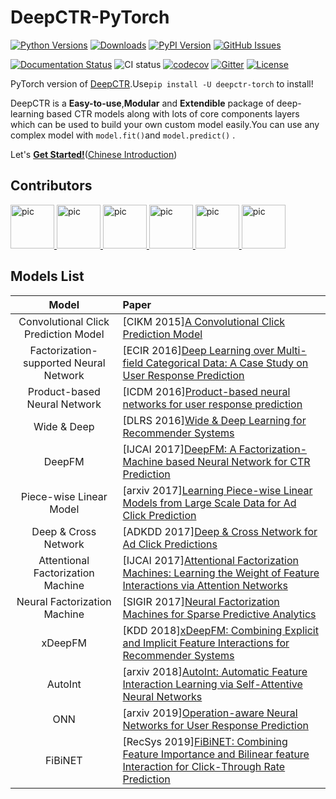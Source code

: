 # DeepCTR-PyTorch

[![Python Versions](https://img.shields.io/pypi/pyversions/deepctr-torch.svg)](https://pypi.org/project/deepctr-torch)
[![Downloads](https://pepy.tech/badge/deepctr-torch)](https://pepy.tech/project/deepctr-torch)
[![PyPI Version](https://img.shields.io/pypi/v/deepctr-torch.svg)](https://pypi.org/project/deepctr-torch)
[![GitHub Issues](https://img.shields.io/github/issues/shenweichen/deepctr-pytorch.svg
)](https://github.com/shenweichen/deepctr-pytorch/issues)


[![Documentation Status](https://readthedocs.org/projects/deepctr-doc/badge/?version=latest)](https://deepctr-doc.readthedocs.io/)
![CI status](https://github.com/shenweichen/deepctr-pytorch/workflows/CI/badge.svg)
[![codecov](https://codecov.io/gh/shenweichen/DeepCTR-PyTorch/branch/master/graph/badge.svg)](https://codecov.io/gh/shenweichen/DeepCTR-PyTorch)
[![Gitter](https://badges.gitter.im/DeepCTR/community.svg)](https://gitter.im/DeepCTR/community?utm_source=badge&utm_medium=badge&utm_campaign=pr-badge)
[![License](https://img.shields.io/github/license/shenweichen/deepctr-pytorch.svg)](https://github.com/shenweichen/deepctr-pytorch/blob/master/LICENSE)

PyTorch version of [DeepCTR](https://github.com/shenweichen/DeepCTR).Use`pip install -U deepctr-torch` to install!

DeepCTR is a **Easy-to-use**,**Modular** and **Extendible** package of deep-learning based CTR models along with lots of core components layers which can be used to build your own custom model easily.You can use any complex model with `model.fit()`and `model.predict()` .

Let's [**Get Started!**](https://deepctr-doc.readthedocs.io/en/latest/Quick-Start.html)([Chinese Introduction](https://zhuanlan.zhihu.com/p/53231955))

## Contributors
<a href="https://github.com/shenweichen">
    <img src="https://avatars.githubusercontent.com/shenweichen " width=70 height="70" alt="pic" >
</a>
<a href="https://github.com/wutongzhang">
    <img src="https://avatars.githubusercontent.com/wutongzhang " width=70 height="70" alt="pic" >
</a>
<a href="https://github.com/JyiHUO">
    <img src="https://avatars.githubusercontent.com/JyiHUO " width=70 height="70" alt="pic" >
</a>
<a href="https://github.com/chenkkkk">
    <img src="https://avatars.githubusercontent.com/chenkkkk " width=70 height="70" alt="pic" >
</a>
<a href="https://github.com/tangaqi">
    <img src="https://avatars.githubusercontent.com/tangaqi " width=70 height=70" alt="pic" >
</a>
<a href="https://github.com/uestc7d">
    <img src="https://avatars.githubusercontent.com/uestc7d " width=70 height="70" alt="pic" >
</a>

## Models List

|                 Model                  | Paper                                                                                                                                                           |
| :------------------------------------: | :-------------------------------------------------------------------------------------------------------------------------------------------------------------- |
| Convolutional Click Prediction Model | [CIKM 2015][A Convolutional Click Prediction Model](http://ir.ia.ac.cn/bitstream/173211/12337/1/A%20Convolutional%20Click%20Prediction%20Model.pdf)               |
| Factorization-supported Neural Network | [ECIR 2016][Deep Learning over Multi-field Categorical Data: A Case Study on User Response Prediction](https://arxiv.org/pdf/1601.02376.pdf)                    |
|      Product-based Neural Network      | [ICDM 2016][Product-based neural networks for user response prediction](https://arxiv.org/pdf/1611.00144.pdf)                                                   |
|              Wide & Deep               | [DLRS 2016][Wide & Deep Learning for Recommender Systems](https://arxiv.org/pdf/1606.07792.pdf)                                                                 |
|                 DeepFM                 | [IJCAI 2017][DeepFM: A Factorization-Machine based Neural Network for CTR Prediction](http://www.ijcai.org/proceedings/2017/0239.pdf)                           |
|        Piece-wise Linear Model         | [arxiv 2017][Learning Piece-wise Linear Models from Large Scale Data for Ad Click Prediction](https://arxiv.org/abs/1704.05194)                                 |
|          Deep & Cross Network          | [ADKDD 2017][Deep & Cross Network for Ad Click Predictions](https://arxiv.org/abs/1708.05123)                                                                   |
|   Attentional Factorization Machine    | [IJCAI 2017][Attentional Factorization Machines: Learning the Weight of Feature Interactions via Attention Networks](http://www.ijcai.org/proceedings/2017/435) |
|      Neural Factorization Machine      | [SIGIR 2017][Neural Factorization Machines for Sparse Predictive Analytics](https://arxiv.org/pdf/1708.05027.pdf)                                               |
|                xDeepFM                 | [KDD 2018][xDeepFM: Combining Explicit and Implicit Feature Interactions for Recommender Systems](https://arxiv.org/pdf/1803.05170.pdf)                         |
|                AutoInt                 | [arxiv 2018][AutoInt: Automatic Feature Interaction Learning via Self-Attentive Neural Networks](https://arxiv.org/abs/1810.11921)                              |
|                  ONN      | [arxiv 2019][Operation-aware Neural Networks for User Response Prediction](https://arxiv.org/pdf/1904.12579.pdf)                                                           |
|                  FiBiNET               | [RecSys 2019][FiBiNET: Combining Feature Importance and Bilinear feature Interaction for Click-Through Rate Prediction](https://arxiv.org/pdf/1905.09433.pdf)   |

